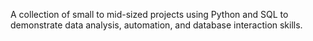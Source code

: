 A collection of small to mid-sized projects using Python and SQL to demonstrate data analysis, automation, and database interaction skills.
